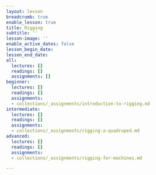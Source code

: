 ```yaml
---
layout: lesson
breadcrumb: true
enable_lesson: true
title: Rigging
subtitle: ''
lesson-image: ''
enable_active_dates: false
lesson_begin_date: 
lesson_end_date: 
all:
  lectures: []
  readings: []
  assignments: []
beginner:
  lectures: []
  readings: []
  assignments:
  - collections/_assignments/introduction-to-rigging.md
intermediate:
  lectures: []
  readings: []
  assignments:
  - collections/_assignments/rigging-a-quadruped.md
advanced:
  lectures: []
  readings: []
  assignments:
  - collections/_assignments/rigging-for-machines.md

---
```

